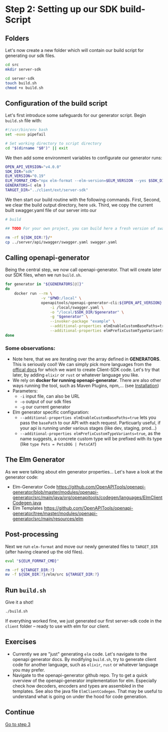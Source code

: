 # Step 2: Setting up our SDK build-Script

## Folders

Let's now create a new folder which will contain our build script for generating our sdk files.

```bash
cd src
mkdir server-sdk

cd server-sdk
touch build.sh
chmod +x build.sh
```

## Configuration of the build script

Let's first introduce some safeguards for our generator script. Begin `build.sh` file with:

```bash
#!/usr/bin/env bash
set -euxo pipefail

# Set working directory to script directory
cd "$(dirname "$0")" || exit
```

We then add some environment variables to configurate our generator runs:

```bash
OPEN_API_VERSION="v4.0.0"
SDK_DIR="sdk"
ELM_VERSION="0.19"
ELM_FORMAT_CMD="npx elm-format --elm-version=$ELM_VERSION --yes $SDK_DIR/elm/src/*"
GENERATORS=( elm )
TARGET_DIR="../client/ext/server-sdk"
```

We then start our build routine with the following commands.
First,
Second, we clear the build output directory, here `sdk`.
Third, we copy the current built swagger.yaml file of our server into our

```bash
# build

## TODO For your own project, you can build here a fresh version of swagger.yaml / swagger.json before copying it. For the sake of the tutorial, we skip this step.

rm -rf ${SDK_DIR:?}/*
cp ../server/api/swagger/swagger.yaml swagger.yaml
```

## Calling openapi-generator

Being the central step, we now call openapi-generator. That will create later our SDK files, when we run `build.sh`.

```bash
for generator in "${GENERATORS[@]}"
do
    docker run --rm \
                -v "$PWD:/local" \
                openapitools/openapi-generator-cli:${OPEN_API_VERSION} generate \
                    -i /local/swagger.yaml \
                    -o "/local/$SDK_DIR/$generator" \
                    -g "$generator" \
                    --invoker-package "example" \
                    --additional-properties elmEnableCustomBasePaths=true \
                    --additional-properties elmPrefixCustomTypeVariants=true
done
```

### Some observations:
* Note here, that we are iterating over the array defined in **GENERATORS**. This is seriously cool! We can simply pick more languages from the [offical docs](https://github.com/OpenAPITools/openapi-generator#overview) for which we want to create Client-SDK code. Let's try that later, by adding `elixir` or `rust` or whatever language you like.
* We rely on **docker for running openapi-generator**. There are also other ways running the tool, such as Maven Plugins, npm,... (see [Installation](https://github.com/OpenAPITools/openapi-generator#1---installation))
* Parameters:
  * `-i` input file, can also be URL
  * `-o` output of our sdk files
  * `-g` our current generator
* Elm generator specific configuration:
  * `--additional-properties elmEnableCustomBasePaths=true` lets you pass the `basePath` to our API with each request. Particuarly useful, if your api is running under various stages (like dev, staging, prod...)
  * `--additional-properties elmPrefixCustomTypeVariants=true`, as the name suggests, a concrete custom type will be prefixed with its type (like `type Pets = PetsDOG | PetsCAT`)

## The Elm Generator

As we were talking about elm generator properties... Let's have a look at the generator code:

* Elm-Generator Code https://github.com/OpenAPITools/openapi-generator/blob/master/modules/openapi-generator/src/main/java/org/openapitools/codegen/languages/ElmClientCodegen.java
* Elm Templates https://github.com/OpenAPITools/openapi-generator/tree/master/modules/openapi-generator/src/main/resources/elm

## Post-processing

Next we run `elm-format` and move our newly generated files to `TARGET_DIR` (after having cleaned up the old files).

```bash
eval "${ELM_FORMAT_CMD}"

rm -rf ${TARGET_DIR:?}
mv -f ${SDK_DIR:?}/elm/src ${TARGET_DIR:?}
```

## Run `build.sh`

Give it a shot!

```bash
./build.sh
```

If everything worked fine, we just generated our first server-sdk code in the `client` folder – ready to use with elm for our client.

## Exercises

* Currently we are "just" generating `elm` code. Let's navigate to the openapi generator docs. By modifying `build.sh`, try to generate client code for another language, such as `elixir`, `rust` or whatever language you may prefer.
* Navigate to the openapi-generator github repo. Try to get a quick overview of the openapi-generator implementation for elm. Especially check how decoders, encoders and types are assembled in the templates. See also the java file `ElmClientCodegen`. That may be useful to understand what is going on under the hood for code generation.

## Continue

[Go to step 3](step-3.md)
